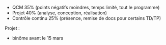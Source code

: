- QCM 35% (points négatifs moindres, temps limité, tout le programme)
- Projet 40% (analyse, conception, réalisation)
- Contrôle continu 25% (présence, remise de docs pour certains TD/TP)

Projet :

- binôme avant le 15 mars

